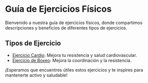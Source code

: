 # Guía de Ejercicios Físicos

Bienvenido a nuestra guía de ejercicios físicos, donde compartimos descripciones y beneficios de diferentes tipos de ejercicios.

## Tipos de Ejercicio

- [Ejercicio Cardio](ejercicios/Cardio.md): Mejora tu resistencia y salud cardiovascular.
- [Ejercicio de Boxeo](ejercicios/Boxeo.md): Mejora la coordinación y la resistencia.


¡Esperamos que encuentres útiles estos ejercicios y te inspires para mantenerte activo y saludable!